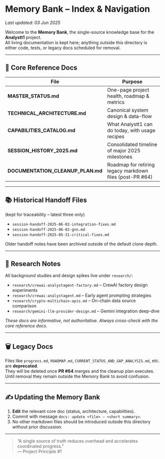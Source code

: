 # Memory Bank – Index & Navigation  
_Last updated: 03 Jun 2025_

Welcome to the **Memory Bank**, the single-source knowledge base for the **Analystt1** project.  
All living documentation is kept here; anything outside this directory is either code, tests, or legacy docs scheduled for removal.

---

## 📖 Core Reference Docs

| File | Purpose |
|------|---------|
| **MASTER_STATUS.md** | One-page project health, roadmap & metrics |
| **TECHNICAL_ARCHITECTURE.md** | Canonical system design & data-flow |
| **CAPABILITIES_CATALOG.md** | What Analystt1 can do today, with usage recipes |
| **SESSION_HISTORY_2025.md** | Consolidated timeline of major 2025 milestones |
| **DOCUMENTATION_CLEANUP_PLAN.md** | Roadmap for retiring legacy markdown files (post-PR #64) |

---

## 📚 Historical Handoff Files  
(kept for traceability – latest three only)

* `session-handoff-2025-06-02-integration-fixes.md`  
* `session-handoff-2025-06-02-gnn.md`  
* `session-handoff-2025-05-31-critical-fixes.md`

Older handoff notes have been archived outside of the default clone depth.

---

## 🔬 Research Notes

All background studies and design spikes live under `research/`:

* `research/crewai-analystagent-factory.md` – CrewAI factory design experiments  
* `research/crewai-analystagent.md` – Early agent prompting strategies  
* `research/crypto-multichain-apis.md` – On-chain data source comparison  
* `research/gemini-llm-provider-design.md` – Gemini integration deep-dive  

_These docs are informative, not authoritative. Always cross-check with the core reference docs._

---

## 🗑️ Legacy Docs

Files like `progress.md`, `ROADMAP.md`, `CURRENT_STATUS_AND_GAP_ANALYSIS.md`, etc. are **deprecated**.  
They will be deleted once **PR #64** merges and the cleanup plan executes.  
Until removal they remain outside the Memory Bank to avoid confusion.

---

## ✍️ Updating the Memory Bank

1. **Edit** the relevant core doc (status, architecture, capabilities).  
2. Commit with message `docs: update <file> – <short summary>`.  
3. No other markdown files should be introduced outside this directory without prior discussion.

---

> “A single source of truth reduces overhead and accelerates coordinated progress.”  
> — Project Principle #1
